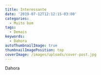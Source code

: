 ```yaml
---
title: Interessante
date: '2019-07-12T12:12:15-03:00'
categories:
  - Muito bom
tags:
  - Demais
keywords:
  - Dahora
autoThumbnailImage: true
thumbnailImagePosition: top
coverImage: /images/uploads/cover-post.jpg
---
```

Dahora
